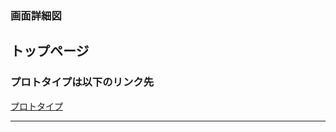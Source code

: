 ### 画面詳細図
## トップページ
### プロトタイプは以下のリンク先
[プロトタイプ](https://www.figma.com/file/EQrWMRLJtb8sdF4K6vFnbz/Untitled?node-id=3%3A48)
*****
